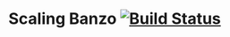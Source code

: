 # Scaling Banzo [![Build Status](https://travis-ci.org/plonko/scaling-banzo.svg?branch=master)](https://travis-ci.org/plonko/scaling-banzo)
